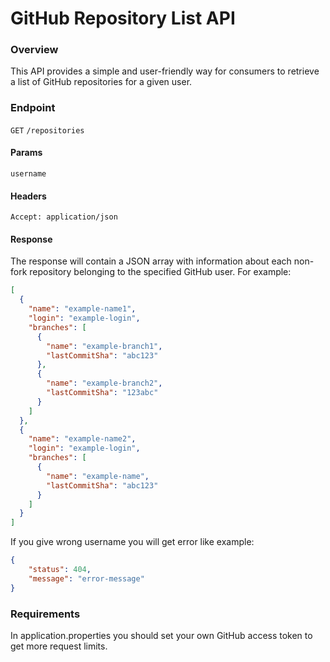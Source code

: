 # GitHub Repository List API
### Overview
This API provides a simple and user-friendly way for consumers to retrieve 
a list of GitHub repositories for a given user. 
### Endpoint
```GET``` ```/repositories```
#### Params
```username```
#### Headers
```Accept: application/json```
#### Response
The response will contain a JSON array with information about
each non-fork repository belonging to the specified GitHub user.
For example:
```json
[
  {
    "name": "example-name1",
    "login": "example-login",
    "branches": [
      {
        "name": "example-branch1",
        "lastCommitSha": "abc123"
      },
      {
        "name": "example-branch2",
        "lastCommitSha": "123abc"
      }
    ]
  },
  {
    "name": "example-name2",
    "login": "example-login",
    "branches": [
      {
        "name": "example-name",
        "lastCommitSha": "abc123"
      }
    ]
  }
]
```
If you give wrong username you will get error like example:
```json
{
    "status": 404,
    "message": "error-message"
}
```



### Requirements
In application.properties you should set your own GitHub
access token to get more request limits.
